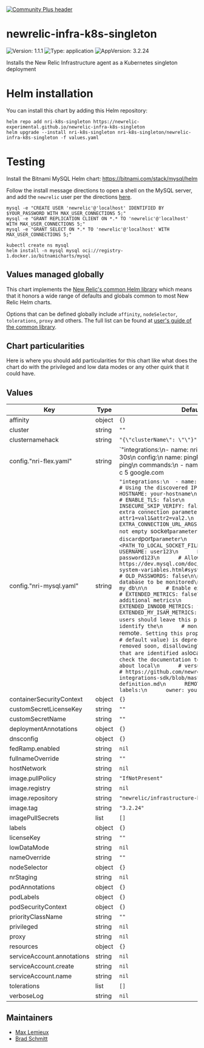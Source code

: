 [![Community Plus header](https://github.com/newrelic/opensource-website/raw/master/src/images/categories/Community_Plus.png)](https://opensource.newrelic.com/oss-category/#community-plus)

# newrelic-infra-k8s-singleton

![Version: 1.1.1](https://img.shields.io/badge/Version-1.1.1-informational?style=flat-square) ![Type: application](https://img.shields.io/badge/Type-application-informational?style=flat-square) ![AppVersion: 3.2.24](https://img.shields.io/badge/AppVersion-3.2.24-informational?style=flat-square)

Installs the New Relic Infrastructure agent as a Kubernetes singleton deployment

# Helm installation

You can install this chart by adding this Helm repository:

```shell
helm repo add nri-k8s-singleton https://newrelic-experimental.github.io/newrelic-infra-k8s-singleton
helm upgrade --install nri-k8s-singleton nri-k8s-singleton/newrelic-infra-k8s-singleton -f values.yaml
```

# Testing

Install the Bitnami MySQL Helm chart: https://bitnami.com/stack/mysql/helm

Follow the install message directions to open a shell on the MySQL server, and add the `newrelic` user per the directions [here](https://docs.newrelic.com/install/mysql/#enable-your-mysql-server-3).

```
mysql -e "CREATE USER 'newrelic'@'localhost' IDENTIFIED BY $YOUR_PASSWORD WITH MAX_USER_CONNECTIONS 5;"
mysql -e "GRANT REPLICATION CLIENT ON *.* TO 'newrelic'@'localhost' WITH MAX_USER_CONNECTIONS 5;"
mysql -e "GRANT SELECT ON *.* TO 'newrelic'@'localhost' WITH MAX_USER_CONNECTIONS 5;"
```

```
kubectl create ns mysql
helm install -n mysql mysql oci://registry-1.docker.io/bitnamicharts/mysql
```

## Values managed globally

This chart implements the [New Relic's common Helm library](https://github.com/newrelic/helm-charts/tree/master/library/common-library) which
means that it honors a wide range of defaults and globals common to most New Relic Helm charts.

Options that can be defined globally include `affinity`, `nodeSelector`, `tolerations`, `proxy` and others. The full list can be found at
[user's guide of the common library](https://github.com/newrelic/helm-charts/blob/master/library/common-library/README.md).

## Chart particularities

Here is where you should add particularities for this chart like what does the chart do with the privileged and
low data modes or any other quirk that it could have.

## Values

| Key | Type | Default | Description |
|-----|------|---------|-------------|
| affinity | object | `{}` |  |
| cluster | string | `""` |  |
| clusternamehack | string | `"{\"clusterName\": \"\"}"` |  |
| config."nri-flex.yaml" | string | `"integrations:\n- name: nri-flex\n  # interval: 30s\n  config:\n    name: pingFlex\n    apis:\n      - name: ping\n        commands:\n          - name: google\n            run: ping -c 5 google.com || true\n            split_output: statistics ---\n            regex_matches:\n              - expression: ([0-9]+\\.?[0-9]+)\\/([0-9]+\\.?[0-9]+)\\/([0-9]+\\.?[0-9]+)\n                keys: [min, avg, max]\n                ### there are two different variants for the packet statistics returned, below allows support for both\n              - expression: (\\d+) packets transmitted, (\\d+) packets received, (\\S+)% packet loss\n                keys: [packetsTransmitted, packetsReceived, packetLoss]\n              - expression: (\\d+) packets transmitted, (\\d+) received, (\\d+)% packet loss, time (\\d+)\n                keys:\n                  [packetsTransmitted, packetsReceived, packetLoss, timeMs]\n        custom_attributes:\n          url: google.com\n"` |  |
| config."nri-mysql.yaml" | string | `"integrations:\n  - name: nri-mysql\n    env:\n      # Using the discovered IP as the host address\n      HOSTNAME: your-hostname\n      PORT: 3306\n      # ENABLE_TLS: false\n      # INSECURE_SKIP_VERIFY: false\n      # Specify extra connection parameters as attr1=val1&attr2=val2.\n      # EXTRA_CONNECTION_URL_ARGS: \"\"\n\n      # If not empty `socket` parameter will discard `port` parameter\n      # SOCKET: <PATH_TO_LOCAL_SOCKET_FILE_NAME>\n      USERNAME: user123\n      PASSWORD: password123\n      # Allow old password https://dev.mysql.com/doc/refman/5.6/en/server-system-variables.html#sysvar_old_passwords\n      # OLD_PASSWORDS: false\n\n      # Name of the database to be monitored\n      DATABASE: my_db\n\n      # Enable extended metrics\n      # EXTENDED_METRICS: false\n\n      # Enable additional metrics\n      # EXTENDED_INNODB_METRICS: false\n      # EXTENDED_MY_ISAM_METRICS: false\n\n      # New users should leave this property as `true`, to identify the\n      # monitored entities as `remote`. Setting this property to `false` (the\n      # default value) is deprecated and will be removed soon, disallowing\n      # entities that are identified as `local`.\n      # Please check the documentation to get more information about local\n      # versus remote entities:\n      # https://github.com/newrelic/infra-integrations-sdk/blob/master/docs/entity-definition.md\n      REMOTE_MONITORING: true\n    labels:\n      owner: your_name\n"` |  |
| containerSecurityContext | object | `{}` |  |
| customSecretLicenseKey | string | `""` |  |
| customSecretName | string | `""` |  |
| deploymentAnnotations | object | `{}` |  |
| dnsconfig | object | `{}` |  |
| fedRamp.enabled | string | `nil` |  |
| fullnameOverride | string | `""` |  |
| hostNetwork | string | `nil` |  |
| image.pullPolicy | string | `"IfNotPresent"` |  |
| image.registry | string | `nil` |  |
| image.repository | string | `"newrelic/infrastructure-bundle"` |  |
| image.tag | string | `"3.2.24"` |  |
| imagePullSecrets | list | `[]` |  |
| labels | object | `{}` |  |
| licenseKey | string | `""` |  |
| lowDataMode | string | `nil` |  |
| nameOverride | string | `""` |  |
| nodeSelector | object | `{}` |  |
| nrStaging | string | `nil` |  |
| podAnnotations | object | `{}` |  |
| podLabels | object | `{}` |  |
| podSecurityContext | object | `{}` |  |
| priorityClassName | string | `""` |  |
| privileged | string | `nil` |  |
| proxy | string | `nil` |  |
| resources | object | `{}` |  |
| serviceAccount.annotations | string | `nil` |  |
| serviceAccount.create | string | `nil` |  |
| serviceAccount.name | string | `nil` |  |
| tolerations | list | `[]` |  |
| verboseLog | string | `nil` |  |

## Maintainers

* [Max Lemieux](https://github.com/maxlemieux)
* [Brad Schmitt](https://github.com/bpschmitt)
